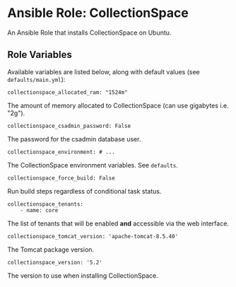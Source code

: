 # Ansible Role: CollectionSpace

An Ansible Role that installs CollectionSpace on Ubuntu.

## Role Variables

Available variables are listed below, along with default values (see `defaults/main.yml`):

    collectionspace_allocated_ram: "1524m"

The amount of memory allocated to CollectionSpace (can use gigabytes i.e. "2g").

    collectionspace_csadmin_password: False

The password for the csadmin database user.

    collectionspace_environment: # ...

The CollectionSpace environment variables. See `defaults`.

    collectionspace_force_build: False

Run build steps regardless of conditional task status.

    collectionspace_tenants:
        - name: core

The list of tenants that will be enabled **and** accessible via the web interface.

    collectionspace_tomcat_version: 'apache-tomcat-8.5.40'

The Tomcat package version.

    collectionspace_version: '5.2'

The version to use when installing CollectionSpace.
